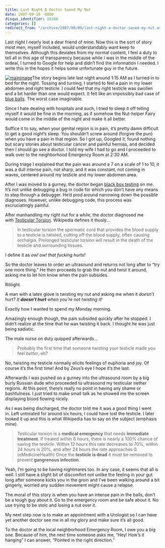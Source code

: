 ```yaml
---
title: Last Night A Doctor Saved My Nut
date: 2007-09-10 -0800
disqus_identifier: 18388
categories: []
redirect_from: "/archive/2007/09/09/last-night-a-doctor-saved-my-nut.aspx/"
---
```


Last night I nearly lost a dear friend of mine. Now this is the sort of
story most men, myself included, would understandably want keep to
themselves. Although this deviates from my normal content, I feel a duty
to tell all in this age of transparency because while I was in the
middle of the ordeal, I turned to Google for help and didn’t find the
information I needed. I write this in the hopes it helps some
unfortunate guy in the future.

[![mainimage](https://haacked.com/images/haacked_com/WindowsLiveWriter/LastNightADoctorSavedMyNut_10DED/mainimage_thumb_1.jpg)](https://haacked.com/images/haacked_com/WindowsLiveWriter/LastNightADoctorSavedMyNut_10DED/mainimage_1.jpg)The
story begins late last night around 1:15 AM as I turned in to bed for
the night. Tossing and turning, I started to feel a pain in my lower
abdomen and right testicle. I could feel that my right testicle was
swollen and a bit harder than one would expect. It felt like an
impossibly bad case of [blue
balls](http://en.wikipedia.org/wiki/Blue_balls "Blue Balls on Wikipedia").
The worst case imaginable.

Since I hate dealing with hospitals and such, I tried to sleep it off
telling myself it would be fine in the morning, as if somehow the
Nut-helper Fairy would come in the middle of the night and make it all
better.

Suffice it to say, when your genital region is in pain, it’s pretty damn
difficult to get a good night’s sleep. You shouldn’t screw around
(forgive the pun) when you have a pain in that region. So I got up,
Googled it, found nothing but scary stories about testicular cancer and
painful hernias, and decided then I should go see a doctor. I told my
wife I had to go and I proceeded to walk over to the neighborhood
Emergency Room at 2:30 AM.

During triage I explained that the pain was around a 7 on a scale of 1
to 10, it was a dull intense pain, not sharp, and it was constant, not
coming in waves, centered around my testicle and my lower abdomen area.

After I was moved to a gurney, the doctor began [black box
testing](http://en.wikipedia.org/wiki/Black_box_testing "Black Box Testing")
on me. It’s not unlike debugging a bug in code for which you don’t have
any means to step through a debugger. He’d prod around narrowing down
the possible diagnoses. However, unlike debugging code, this process was
excruciatingly painful.

After manhandling my right nut for a while, the doctor diagnosed me
with [Testicular
Torsion](http://en.wikipedia.org/wiki/Testicular_torsion "http://en.wikipedia.org/wiki/Testicular_torsion on wikipedia").
Wikipedia defines it thusly...

> In testicular torsion the spermatic cord that provides the blood
> supply to a testicle is twisted, cutting off the blood supply, often
> causing orchalgia. Prolonged testicular torsion will result in the
> death of the testicle and surrounding tissues.

I define it as *ow! ow! that fucking hurts!*

So the doctor leaves to order an ultrasound and returns not long after
to “try one more thing.” He then proceeds to grab the nut and twist it
around, asking me to let him know when the pain subsides.

Riiiiight.

A man with a latex glove is twisting my nut and asking me when it
*doesn’t* hurt? *It **doesn’t hurt** when you’re not twisting it!* 

Exactly how I wanted to spend my Monday morning.

Amazingly enough though, the pain subsided quickly after he stopped. I
didn’t realize at the time that he was twisting it back. I thought he
was just being sadistic.

The male nurse on duty quipped afterwards...

> Probably the first time that someone twisting your testicle made you
> feel *better*, eh?

No, twisting my testicle normally elicits feelings of euphoria and joy.
Of course it’s the first time! And by Zeus’s eye I hope it’s the last.

Afterwards I was pushed on a gurney into the ultrasound room by a big
burly Russian dude who proceeded to ultrasound my testicular nether
regions. At this point, there’s really no point in having any shame or
bashfulness. I just tried to make small talk as he showed me the screen
displaying blood flowing nicely.

As I was being discharged, the doctor told me it was a good thing I went
in. Left untreated for around six hours, I could have lost the testicle.
I later looked it up and this is what Wikipedia has to say on the
subject (emphasis mine).

> Testicular torsion is a **medical emergency** that needs **immediate
> treatment**. If treated within 6 hours, there is nearly a 100% chance
> of saving the testicle. Within 12 hours this rate decreases to 70%,
> within 24 hours is 20%, and after 24 hours the rate approaches 0.
> (eMedicineHealth) Once the **testicle is dead** it must be removed to
> prevent **gangrenous infection**.

Yeah, I’m going to be having nightmares too. In any case, it seems that
all is well. I still have a slight bit of discomfort not unlike the
feeling in your gut long after someone kicks you in the groin and I’ve
been walking around a bit gingerly, worried any sudden movement might
cause a relapse.

The moral of this story is when you have an intense pain in the balls,
don’t be a tough guy about it. Go to the emergency room and be safe
about it. No use trying to be stoic and losing a nut over it.

My next step now is to make an appointment with a Urologist so I can
have yet another doctor see me in all my glory and make sure it’s all
good.

To the doctor at the local neighborhood Emergency Room, I owe you a big
one. Because of him, the next time someone asks me, “Hey! How’s it
hanging” I can answer, “Pointed in the right direction.”


